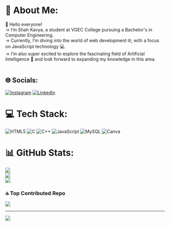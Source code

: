 # 💫 About Me:
👋 Hello everyone!<br>-> I’m Shah Kavya, a student at VGEC College pursuing a Bachelor's in Computer Engineering. <br>-> Currently, I’m diving into the world of web development 🌐, with a focus on JavaScript technology 💻.<br>-> I’m also super excited to explore the fascinating field of Artificial Intelligence 🤖 and look forward to expanding my knowledge in this area.<br><br>


## 🌐 Socials:
[![Instagram](https://img.shields.io/badge/Instagram-%23E4405F.svg?logo=Instagram&logoColor=white)](https://instagram.com/kavyashahhhh) [![LinkedIn](https://img.shields.io/badge/LinkedIn-%230077B5.svg?logo=linkedin&logoColor=white)](https://linkedin.com/in/kavyashahhhh) 

# 💻 Tech Stack:
![HTML5](https://img.shields.io/badge/html5-%23E34F26.svg?style=for-the-badge&logo=html5&logoColor=white)  ![C](https://img.shields.io/badge/c-%2300599C.svg?style=for-the-badge&logo=c&logoColor=white) ![C++](https://img.shields.io/badge/c++-%2300599C.svg?style=for-the-badge&logo=c%2B%2B&logoColor=white) ![JavaScript](https://img.shields.io/badge/javascript-%23323330.svg?style=for-the-badge&logo=javascript&logoColor=%23F7DF1E) ![MySQL](https://img.shields.io/badge/mysql-4479A1.svg?style=for-the-badge&logo=mysql&logoColor=white) ![Canva](https://img.shields.io/badge/Canva-%2300C4CC.svg?style=for-the-badge&logo=Canva&logoColor=white)
# 📊 GitHub Stats:
![](https://github-readme-stats.vercel.app/api?username=ShahhKavya&theme=gotham&hide_border=false&include_all_commits=false&count_private=false)<br/>
![](https://github-readme-streak-stats.herokuapp.com/?user=ShahhKavya&theme=gotham&hide_border=false)<br/>
![](https://github-readme-stats.vercel.app/api/top-langs/?username=ShahhKavya&theme=gotham&hide_border=false&include_all_commits=false&count_private=false&layout=compact)

### 🔝 Top Contributed Repo
![](https://github-contributor-stats.vercel.app/api?username=ShahhKavya&limit=5&theme=gotham&combine_all_yearly_contributions=true)

---
[![](https://visitcount.itsvg.in/api?id=ShahhKavya&icon=0&color=0)](https://visitcount.itsvg.in)

<!-- Proudly created with GPRM ( https://gprm.itsvg.in ) -->
